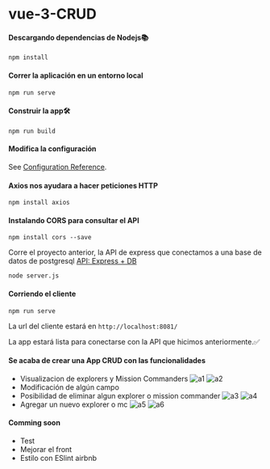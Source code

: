 # vue-3-CRUD

#### Descargando dependencias de Nodejs📚
```
npm install
```

#### Correr la aplicación en un entorno local
```
npm run serve
```

#### Construir la app🛠
```
npm run build
```
#### Modifica la configuración
See [Configuration Reference](https://cli.vuejs.org/config/).

#### Axios nos ayudara a hacer peticiones HTTP
`npm install axios`
#### Instalando CORS para consultar el API
```
npm install cors --save
```

Corre el proyecto anterior, la API de express que conectamos a una base de datos de postgresql [API: Express + DB](https://github.com/UlisesOrnelasR/PrismaDB)

```
node server.js
```

#### Corriendo el cliente

```
npm run serve
```
La url del cliente estará en `http://localhost:8081/`

La app estará lista para conectarse con la API que hicimos anteriormente.✅

#### Se acaba de crear una App CRUD con las funcionalidades
- Visualizacion de explorers y Mission Commanders
![a1](https://user-images.githubusercontent.com/99143567/170149086-1b98e29e-d2e2-43b4-838c-ec4770902fb9.png)
![a2](https://user-images.githubusercontent.com/99143567/170149110-84f60480-2076-447d-a405-12a33ae6fb82.png)
- Modificación de algún campo 
- Posibilidad de eliminar algun explorer o mission commander
![a3](https://user-images.githubusercontent.com/99143567/170149153-da62033f-98ae-4199-901d-a0502a899acd.png)
![a4](https://user-images.githubusercontent.com/99143567/170149167-6d8acfd8-dc66-4b7a-9524-9d8c157c764e.png)
- Agregar un nuevo explorer o mc
![a5](https://user-images.githubusercontent.com/99143567/170149186-3c3bf0d1-b52b-47b4-bc0d-0f07aab76b78.png)
![a6](https://user-images.githubusercontent.com/99143567/170149200-dd116bda-7ced-49bd-83ef-0da993d8fffa.png)

#### Comming soon
- Test
- Mejorar el front
- Estilo con ESlint airbnb
